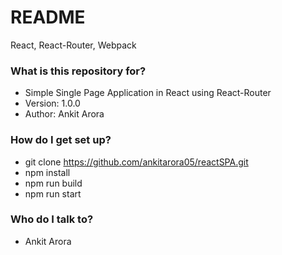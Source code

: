 # README #
React, React-Router, Webpack 
### What is this repository for? ###

* Simple Single Page Application in React using React-Router
* Version: 1.0.0
* Author: Ankit Arora

### How do I get set up? ###
* git clone https://github.com/ankitarora05/reactSPA.git
* npm install
* npm run build
* npm run start

### Who do I talk to? ###
* Ankit Arora
